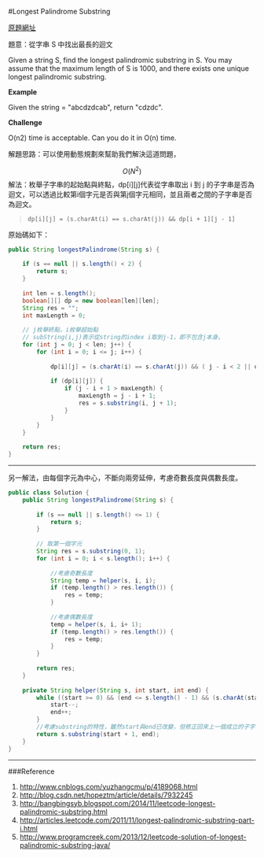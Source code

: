 #Longest Palindrome Substring

[原題網址](http://www.lintcode.com/en/problem/longest-palindromic-substring/)

題意：從字串 S 中找出最長的迴文

Given a string S, find the longest palindromic substring in S. You may assume that the maximum length of S is 1000, and there exists one unique longest palindromic substring.

**Example**

Given the string = "abcdzdcab", return "cdzdc".

**Challenge**

O(n2) time is acceptable. Can you do it in O(n) time.

解題思路：可以使用動態規劃來幫助我們解決這道問題，

$$O(N^{2})$$解法：枚舉子字串的起始點與終點，dp[i][j]代表從字串取出 i 到 j 的子字串是否為迴文，可以透過比較第i個字元是否與第j個字元相同，並且兩者之間的子字串是否為迴文。

>```dp[i][j] = (s.charAt(i) == s.charAt(j)) && dp[i + 1][j - 1]```

原始碼如下：

```java
public String longestPalindrome(String s) {
    
    if (s == null || s.length() < 2) {
        return s;
    }
    
    int len = s.length();
    boolean[][] dp = new boolean[len][len];
    String res = "";
    int maxLength = 0;
    
    // j枚舉終點，i枚舉超始點
    // subString(i,j)表示從string的index i取到j-1，即不包含j本身。
    for (int j = 0; j < len; j++) {
        for (int i = 0; i <= j; i++) {
            
            dp[i][j] = (s.charAt(i) == s.charAt(j)) && ( j - i < 2 || dp[i+1][j-1]);
            
            if (dp[i][j]) {
                if (j - i + 1 > maxLength) {
                    maxLength = j - i + 1;
                    res = s.substring(i, j + 1);
                }
            }
        }
    }
    
    return res;
}
```
---
另一解法，由每個字元為中心，不斷向兩旁延伸，考慮奇數長度與偶數長度。

```java
public class Solution {
    public String longestPalindrome(String s) {
        
        if (s == null || s.length() <= 1) {
            return s;
        }
        
        // 取第一個字元
        String res = s.substring(0, 1);
        for (int i = 0; i < s.length(); i++) {
            
            //考慮奇數長度
            String temp = helper(s, i, i);
            if (temp.length() > res.length()) {
                res = temp;
            }
            
            //考慮偶數長度
            temp = helper(s, i, i+ 1);
            if (temp.length() > res.length()) {
                res = temp;
            }
        }
        
        return res;
    }
    
    private String helper(String s, int start, int end) {
        while ((start >= 0) && (end <= s.length() - 1) && (s.charAt(start) == s.charAt(end))) {
            start--;
            end++;
        }
        //考慮substring的特性，雖然start與end已改變，但修正回來上一個成立的子字串
        return s.substring(start + 1, end);
    }
}
```

---
###Reference
1. http://www.cnblogs.com/yuzhangcmu/p/4189068.html
2. http://blog.csdn.net/hopeztm/article/details/7932245
3. http://bangbingsyb.blogspot.com/2014/11/leetcode-longest-palindromic-substring.html
4. http://articles.leetcode.com/2011/11/longest-palindromic-substring-part-i.html
5. http://www.programcreek.com/2013/12/leetcode-solution-of-longest-palindromic-substring-java/

